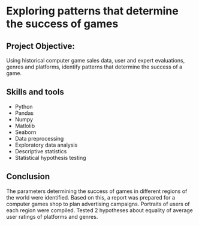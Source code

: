 # Exploring patterns that determine the success of games

## Project Objective: 
Using historical computer game sales data, user and expert evaluations, genres and platforms, identify patterns that determine the success of a game.
   
## Skills and tools
- Python
- Pandas
- Numpy
- Matlolib
- Seaborn
- Data preprocessing
- Exploratory data analysis
- Descriptive statistics
- Statistical hypothesis testing
  
## Conclusion
The parameters determining the success of games in different regions of the world were identified. Based on this, a report was prepared for a computer games shop to plan advertising campaigns. Portraits of users of each region were compiled. Tested 2 hypotheses about equality of average user ratings of platforms and genres.
